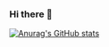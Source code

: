 ### Hi there 👋

[![Anurag's GitHub stats](https://github-readme-stats.vercel.app/api?username=IDontCareKappa&theme=dark&show_icons=true)](https://github.com/anuraghazra/github-readme-stats)



<!--
**IDontCareKappa/IDontCareKappa** is a ✨ _special_ ✨ repository because its `README.md` (this file) appears on your GitHub profile.


Here are some ideas to get you started:

- 🔭 I’m currently working on ...
- 🌱 I’m currently learning ...
- 👯 I’m looking to collaborate on ...
- 🤔 I’m looking for help with ...
- 💬 Ask me about ...
- 📫 How to reach me: ...
- 😄 Pronouns: ...
- ⚡ Fun fact: ...
-->
